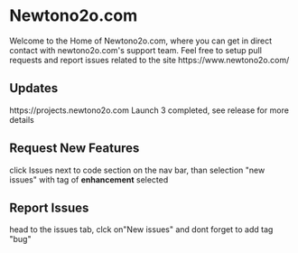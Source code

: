 <h1>Newtono2o.com</h1>
<p>Welcome to the Home of Newtono2o.com, where you can get in direct contact with newtono2o.com's support team. Feel free to setup pull requests and report issues related to the site https://www.newtono2o.com/</p>

<h2>Updates</h2>
<p>https://projects.newtono2o.com Launch 3 completed, see release for more details</p>

<h2>Request New Features</h2>
<p>click Issues next to code section on the nav bar, than selection "new issues" with tag of <b>enhancement</b> selected </p>

<h2>Report Issues</h2>
<p>head to the issues tab, clck on"New issues" and dont forget to add tag "bug"</p>

